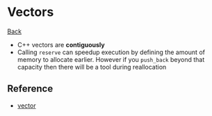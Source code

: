 # Vectors

[Back](../../index.md#cpp)

- C++ vectors are **contiguously**
- Calling `reserve` can speedup execution by defining the amount of memory to allocate earlier. However if you `push_back` beyond that capacity then there will be a tool during reallocation

## Reference

- [vector](https://en.cppreference.com/w/cpp/container/vector)
